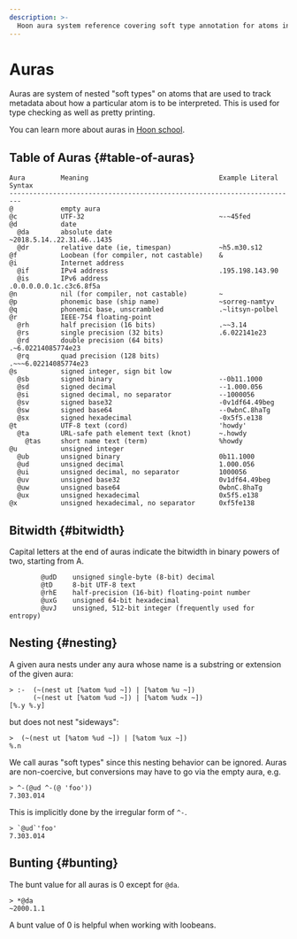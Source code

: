 ```yaml
---
description: >-
  Hoon aura system reference covering soft type annotation for atoms including text, numbers, dates, addresses, and their nesting behavior, bitwidth specifications, and literal syntax examples.
---
```


# Auras

Auras are system of nested "soft types" on atoms that are used to track metadata about how a particular atom is to be interpreted. This is used for type checking as well as pretty printing.

You can learn more about auras in [Hoon school](../build-on-urbit/hoon-school/B-syntax.md#nouns).

## Table of Auras {#table-of-auras}

```
Aura         Meaning                                 Example Literal Syntax
-------------------------------------------------------------------------
@            empty aura
@c           UTF-32                                  ~-~45fed
@d           date
  @da        absolute date                           ~2018.5.14..22.31.46..1435
  @dr        relative date (ie, timespan)            ~h5.m30.s12
@f           Loobean (for compiler, not castable)    &
@i           Internet address
  @if        IPv4 address                            .195.198.143.90
  @is        IPv6 address                            .0.0.0.0.0.1c.c3c6.8f5a
@n           nil (for compiler, not castable)        ~
@p           phonemic base (ship name)               ~sorreg-namtyv
@q           phonemic base, unscrambled              .~litsyn-polbel
@r           IEEE-754 floating-point
  @rh        half precision (16 bits)                .~~3.14
  @rs        single precision (32 bits)              .6.022141e23
  @rd        double precision (64 bits)              .~6.02214085774e23
  @rq        quad precision (128 bits)               .~~~6.02214085774e23
@s           signed integer, sign bit low
  @sb        signed binary                           --0b11.1000
  @sd        signed decimal                          --1.000.056
  @si        signed decimal, no separator            --1000056
  @sv        signed base32                           -0v1df64.49beg
  @sw        signed base64                           --0wbnC.8haTg
  @sx        signed hexadecimal                      -0x5f5.e138
@t           UTF-8 text (cord)                       'howdy'
  @ta        URL-safe path element text (knot)       ~.howdy
    @tas     short name text (term)                  %howdy
@u           unsigned integer
  @ub        unsigned binary                         0b11.1000
  @ud        unsigned decimal                        1.000.056
  @ui        unsigned decimal, no separator          1000056
  @uv        unsigned base32                         0v1df64.49beg
  @uw        unsigned base64                         0wbnC.8haTg
  @ux        unsigned hexadecimal                    0x5f5.e138
@x           unsigned hexadecimal, no separator      0xf5fe138
```

## Bitwidth {#bitwidth}

Capital letters at the end of auras indicate the bitwidth in binary powers of
two, starting from A.

```
        @udD    unsigned single-byte (8-bit) decimal
        @tD     8-bit UTF-8 text
        @rhE    half-precision (16-bit) floating-point number
        @uxG    unsigned 64-bit hexadecimal
        @uvJ    unsigned, 512-bit integer (frequently used for entropy)
```

## Nesting {#nesting}

A given aura nests under any aura whose name is a substring or extension of the
given aura:

```
> :-  (~(nest ut [%atom %ud ~]) | [%atom %u ~])
      (~(nest ut [%atom %ud ~]) | [%atom %udx ~])
[%.y %.y]
```

but does not nest "sideways":

```
>  (~(nest ut [%atom %ud ~]) | [%atom %ux ~])
%.n
```

We call auras "soft types" since this nesting behavior can be ignored. Auras are non-coercive, but conversions may have to go via the empty aura, e.g.

```
> ^-(@ud ^-(@ 'foo'))
7.303.014
```

This is implicitly done by the irregular form of `^-`.

```
> `@ud`'foo'
7.303.014
```

## Bunting {#bunting}

The bunt value for all auras is 0 except for `@da`.

```
> *@da
~2000.1.1
```

A bunt value of 0 is helpful when working with loobeans.
